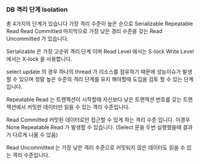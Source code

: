 ### DB 격리 단계 Isolation

총 4가지의 단계가 있습니다 
가장 격리 수준이 높은 순으로
Serializable
Repeatable Read
Read Committed
마지막으로 가장 낮은 경리 수준을 갖는
Read Uncommitted 가 있습니다.

Serializable 은 가장 고순위 격리 단계 이며
Read Level 에서는 S-lock
Write Level 에서는 X-lock 을 사용합니다.

select update 의 경우 하나의 thread 가 리소스를 점유하기 때문에 성능이슈가 발생할 수 있으며 정말 높은 수준의
격리 단계를 유지 해야할때 도입을 검토 할 수 있는 단계입니다.

Repeatable Read 는
트랜젝션이 시작할때 자신보다 낮은 트랜잭션 번호를 갖는 트랜잭션에서 커밋한 데이터만 읽을 수 있는 격리 수준입니다.

Read Committed 커밋된 데이터로만 접근할 수 있게 하는 격리 수준 입니다.
이경우 None Repeatable Read 가 발생할 수 있습니다. (Select 문을 두번 실행했을때 결과가 다르게 나올 수 있음)

Read Uncommitted 는 가장 낮은 격리 수준으로 커밋되지 않은 데이터도 읽을 수 있는 격리 수준입니다.

